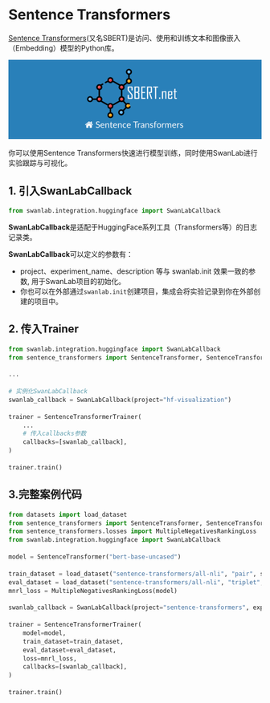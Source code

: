 # Sentence Transformers

[Sentence Transformers](https://github.com/UKPLab/sentence-transformers)(又名SBERT)是访问、使用和训练文本和图像嵌入（Embedding）模型的Python库。

![](/assets/ig-sentence-transformers.png)

你可以使用Sentence Transformers快速进行模型训练，同时使用SwanLab进行实验跟踪与可视化。

## 1. 引入SwanLabCallback

```python
from swanlab.integration.huggingface import SwanLabCallback
```

**SwanLabCallback**是适配于HuggingFace系列工具（Transformers等）的日志记录类。

**SwanLabCallback**可以定义的参数有：

- project、experiment_name、description 等与 swanlab.init 效果一致的参数, 用于SwanLab项目的初始化。
- 你也可以在外部通过`swanlab.init`创建项目，集成会将实验记录到你在外部创建的项目中。

## 2. 传入Trainer

```python (1,7,12)
from swanlab.integration.huggingface import SwanLabCallback
from sentence_transformers import SentenceTransformer, SentenceTransformerTrainer

...

# 实例化SwanLabCallback
swanlab_callback = SwanLabCallback(project="hf-visualization")

trainer = SentenceTransformerTrainer(
    ...
    # 传入callbacks参数
    callbacks=[swanlab_callback],
)

trainer.train()
```

## 3.完整案例代码

```python (4,12,19)
from datasets import load_dataset
from sentence_transformers import SentenceTransformer, SentenceTransformerTrainer
from sentence_transformers.losses import MultipleNegativesRankingLoss
from swanlab.integration.huggingface import SwanLabCallback

model = SentenceTransformer("bert-base-uncased")

train_dataset = load_dataset("sentence-transformers/all-nli", "pair", split="train[:10000]")
eval_dataset = load_dataset("sentence-transformers/all-nli", "triplet", split="dev")
mnrl_loss = MultipleNegativesRankingLoss(model)

swanlab_callback = SwanLabCallback(project="sentence-transformers", experiment_name="bert-all-nli")

trainer = SentenceTransformerTrainer(
    model=model,
    train_dataset=train_dataset,
    eval_dataset=eval_dataset,
    loss=mnrl_loss,
    callbacks=[swanlab_callback],
)

trainer.train()
```